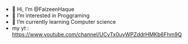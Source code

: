 - 👋 Hi, I’m @FaizeenHaque
- 👀 I’m interested in Proggraming
- 🌱 I’m currently learning Computer science
- my yt : https://www.youtube.com/channel/UCvTx0uyWPZddrHMKb6Fhm9Q

